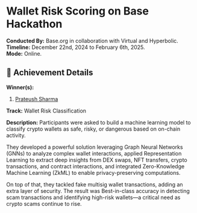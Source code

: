 # Wallet Risk Scoring on Base Hackathon

**Conducted By:** Base.org in collaboration with Virtual and Hyperbolic.
**Timeline:** December 22nd, 2024 to February 6th, 2025.  
**Mode:** Online.

## 🏅 Achievement Details
**Winner(s):**   
1. [Prateush Sharma](https://www.linkedin.com/in/prateushsharma/)   


**Track:** Wallet Risk Classification

**Description:** Participants were asked to build a machine learning model to classify crypto wallets as safe, risky, or dangerous based on on-chain activity.

They developed a powerful solution leveraging Graph Neural Networks (GNNs) to analyze complex wallet interactions, applied Representation Learning to extract deep insights from DEX swaps, NFT transfers, crypto transactions, and contract interactions, and integrated Zero-Knowledge Machine Learning (ZkML) to enable privacy-preserving computations.

On top of that, they tackled fake multisig wallet transactions, adding an extra layer of security. The result was Best-in-class accuracy in detecting scam transactions and identifying high-risk wallets—a critical need as crypto scams continue to rise.
